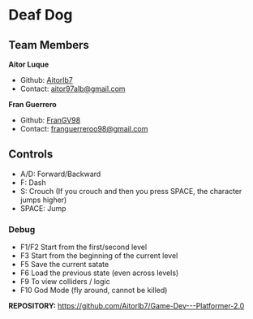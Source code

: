# Deaf Dog
 
## Team Members

**Aitor Luque**
- Github: [Aitorlb7](https://github.com/Aitorlb7)
- Contact: aitor97alb@gmail.com

**Fran Guerrero**
- Github: [FranGV98](https://github.com/FranGV98)
- Contact: franguerreroo98@gmail.com


## Controls

- A/D: Forward/Backward
- F: Dash
- S: Crouch (If you crouch and then you press SPACE, the character jumps higher)
- SPACE: Jump

### Debug

- F1/F2 Start from the first/second level
- F3 Start from the beginning of the current level
- F5 Save the current satate
- F6 Load the previous state (even across levels)
- F9 To view colliders / logic
- F10 God Mode (fly around, cannot be killed)

**REPOSITORY:**
https://github.com/Aitorlb7/Game-Dev---Platformer-2.0

